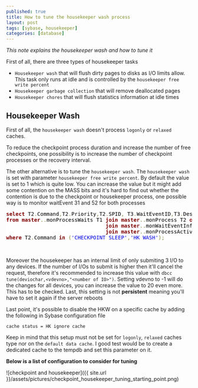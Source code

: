 ```yaml
---
published: true
title: How to tune the housekeeper wash process
layout: post
tags: [sybase, housekeeper]
categories: [database]
---
```

*This note explains the housekeeper wash and how to tune it*

<!--excerpt-->

First of all, there are three types of housekeeper tasks

* `Housekeeper wash` that will flush dirty pages to disks as I/O limits allow. This task only runs at idle and is controlled by the `housekeeper free write percent`
* `Housekeeper garbage collection` that will remove deallocated pages
* `Housekeeper chores` that will flush statistics information at idle times

## Housekeeper Wash

First of all, the `housekeeper wash` doesn't process `logonly` or `relaxed` caches.

To reduce the checkpoint process duration and increase the number of free checkpoints, one possibility is to increase the number of checkpoint processes or the recovery interval.

The other alternative is to tune the `housekeeper wash`. The `housekeeper wash` is set with parameter `housekeeper free write percent`. By default the value is set to 1 which is quite low. You can increase the value but it might add some contention on the MASS bits and it's hard to find out whether the contention is due to the checkpoint or housekeeper process, one possible way is to monitor waitEvent 31 and 52 for both processes

<pre style='color:#000000;background:#ffffff;'><span style='color:#800000; font-weight:bold; '>select</span> T2<span style='color:#808030; '>.</span>Command<span style='color:#808030; '>,</span>T2<span style='color:#808030; '>.</span>Priority<span style='color:#808030; '>,</span>T2<span style='color:#808030; '>.</span>SPID<span style='color:#808030; '>,</span> T3<span style='color:#808030; '>.</span>WaitEventID<span style='color:#808030; '>,</span>T3<span style='color:#808030; '>.</span>Description<span style='color:#808030; '>,</span>T1<span style='color:#808030; '>.</span>Waits<span style='color:#808030; '>,</span> T1<span style='color:#808030; '>.</span>WaitTime<span style='color:#808030; '>,</span>T4<span style='color:#808030; '>.</span>PhysicalWrites 
<span style='color:#800000; font-weight:bold; '>from</span> <span style='color:#800000; font-weight:bold; '>master</span><span style='color:#808030; '>.</span><span style='color:#808030; '>.</span>monProcessWaits T1 <span style='color:#800000; font-weight:bold; '>join</span> <span style='color:#800000; font-weight:bold; '>master</span><span style='color:#808030; '>.</span><span style='color:#808030; '>.</span>monProcess T2 <span style='color:#800000; font-weight:bold; '>on</span> T1<span style='color:#808030; '>.</span>SPID<span style='color:#808030; '>=</span>T2<span style='color:#808030; '>.</span>SPID <span style='color:#800000; font-weight:bold; '>and</span> T1<span style='color:#808030; '>.</span>InstanceID <span style='color:#808030; '>=</span> T2<span style='color:#808030; '>.</span>InstanceID <span style='color:#800000; font-weight:bold; '>and</span> T1<span style='color:#808030; '>.</span>KPID <span style='color:#808030; '>=</span> T2<span style='color:#808030; '>.</span>KPID
                                <span style='color:#800000; font-weight:bold; '>join</span> <span style='color:#800000; font-weight:bold; '>master</span><span style='color:#808030; '>.</span><span style='color:#808030; '>.</span>monWaitEventInfo T3 <span style='color:#800000; font-weight:bold; '>on</span> T1<span style='color:#808030; '>.</span>WaitEventID <span style='color:#808030; '>=</span> T3<span style='color:#808030; '>.</span>WaitEventID 
                                <span style='color:#800000; font-weight:bold; '>join</span> <span style='color:#800000; font-weight:bold; '>master</span><span style='color:#808030; '>.</span><span style='color:#808030; '>.</span>monProcessActivity T4 <span style='color:#800000; font-weight:bold; '>on</span> T1<span style='color:#808030; '>.</span>SPID <span style='color:#808030; '>=</span> T4<span style='color:#808030; '>.</span>SPID <span style='color:#800000; font-weight:bold; '>and</span> T1<span style='color:#808030; '>.</span>InstanceID <span style='color:#808030; '>=</span> T4<span style='color:#808030; '>.</span>InstanceID <span style='color:#800000; font-weight:bold; '>and</span> T1<span style='color:#808030; '>.</span>KPID <span style='color:#808030; '>=</span> T4<span style='color:#808030; '>.</span>KPID
<span style='color:#800000; font-weight:bold; '>where</span> T2<span style='color:#808030; '>.</span>Command <span style='color:#800000; font-weight:bold; '>in</span> <span style='color:#808030; '>(</span><span style='color:#0000e6; '>'CHECKPOINT SLEEP'</span><span style='color:#808030; '>,</span><span style='color:#0000e6; '>'HK WASH'</span><span style='color:#808030; '>)</span><span style='color:#808030; '>;</span>
</pre>
<br/>

Moreover the housekeeper has an internal limit of only submiting 3 I/O to any devices. If the number of I/Os to submit is higher then it'll cancel the request, therefore it's recommended to increase this value with `dbcc tune(deviochar,<vdevno>,"<number of IO>")`. Setting vdevno to -1 will do the changes for all devices, you can increase the value to 20 even more. This has to be checked. Last, this setting is not **persistent** meaning you'll have to set it again if the server reboots

Last point, it's possible to disable the HKW on a specific cache by adding the following in Sybase configuration file

~~~
cache status = HK ignore cache
~~~
Keep in mind that this setup must not be set for `logonly`, `relaxed` caches type nor on the `default data cache`.
I good test would be to create a dedicated cache to the tempdb and set this parameter on it.

**Below is a list of configuration to consider for tuning**

![checkpoint and housekeeper]({{ site.url }}/assets/pictures/checkpoint_housekeeper_tuning_starting_point.png)